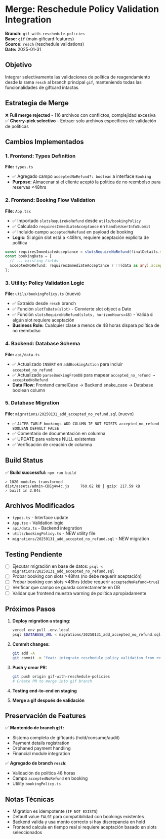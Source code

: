 # Merge: Reschedule Policy Validation Integration

**Branch:** `gif-with-reschedule-policies`  
**Base:** `gif` (main giftcard features)  
**Source:** `resch` (reschedule validations)  
**Date:** 2025-01-31

## Objetivo
Integrar selectivamente las validaciones de política de reagendamiento desde la rama `resch` al branch principal `gif`, manteniendo todas las funcionalidades de giftcard intactas.

## Estrategia de Merge
❌ **Full merge rejected** - 116 archivos con conflictos, complejidad excesiva  
✅ **Cherry-pick selectivo** - Extraer solo archivos específicos de validación de políticas

## Cambios Implementados

### 1. Frontend: Types Definition
**File:** `types.ts`
- ✅ Agregado campo `acceptedNoRefund?: boolean` a interface `Booking`
- **Purpose:** Almacenar si el cliente aceptó la política de no reembolso para reservas <48hrs

### 2. Frontend: Booking Flow Validation
**File:** `App.tsx`
- ✅ Importado `slotsRequireNoRefund` desde `utils/bookingPolicy`
- ✅ Calculado `requiresImmediateAcceptance` en `handleUserInfoSubmit`
- ✅ Incluido campo `acceptedNoRefund` en payload de booking
- **Logic:** Si algún slot está a <48hrs, requiere aceptación explícita de política

```typescript
const requiresImmediateAcceptance = slotsRequireNoRefund(finalDetails.slots || [], 48);
const bookingData = {
  // ... existing fields
  acceptedNoRefund: requiresImmediateAcceptance ? !!(data as any).acceptedNoRefund : false
};
```

### 3. Utility: Policy Validation Logic
**File:** `utils/bookingPolicy.ts` (nuevo)
- ✅ Extraído desde `resch` branch
- ✅ Función `slotToDate(slot)` - Convierte slot object a Date
- ✅ Función `slotsRequireNoRefund(slots, horizonHours=48)` - Valida si algún slot requiere aceptación
- **Business Rule:** Cualquier clase a menos de 48 horas dispara política de no reembolso

### 4. Backend: Database Schema
**File:** `api/data.ts`
- ✅ Actualizado `INSERT` en `addBookingAction` para incluir `accepted_no_refund`
- ✅ Actualizado `parseBookingFromDB` para mapear `accepted_no_refund → acceptedNoRefund`
- **Data Flow:** Frontend camelCase → Backend snake_case → Database boolean column

### 5. Database Migration
**File:** `migrations/20250131_add_accepted_no_refund.sql` (nuevo)
- ✅ `ALTER TABLE bookings ADD COLUMN IF NOT EXISTS accepted_no_refund BOOLEAN DEFAULT FALSE`
- ✅ Comentario de documentación en columna
- ✅ UPDATE para valores NULL existentes
- ✅ Verificación de creación de columna

## Build Status
✅ **Build successful:** `npm run build`
```
✓ 1020 modules transformed
dist/assets/admin-CDEg4v4c.js     760.62 kB │ gzip: 217.59 kB
✓ built in 3.04s
```

## Archivos Modificados
- `types.ts` - Interface update
- `App.tsx` - Validation logic
- `api/data.ts` - Backend integration
- `utils/bookingPolicy.ts` - NEW utility file
- `migrations/20250131_add_accepted_no_refund.sql` - NEW migration

## Testing Pendiente
- [ ] Ejecutar migración en base de datos: `psql < migrations/20250131_add_accepted_no_refund.sql`
- [ ] Probar booking con slots >48hrs (no debe requerir aceptación)
- [ ] Probar booking con slots <48hrs (debe requerir `acceptedNoRefund=true`)
- [ ] Verificar que campo se guarda correctamente en DB
- [ ] Validar que frontend muestra warning de política apropiadamente

## Próximos Pasos
1. **Deploy migration a staging:**
   ```bash
   vercel env pull .env.local
   psql $DATABASE_URL < migrations/20250131_add_accepted_no_refund.sql
   ```

2. **Commit changes:**
   ```bash
   git add -A
   git commit -m "feat: integrate reschedule policy validation from resch branch"
   ```

3. **Push y crear PR:**
   ```bash
   git push origin gif-with-reschedule-policies
   # Create PR to merge into gif branch
   ```

4. **Testing end-to-end en staging**

5. **Merge a gif después de validación**

## Preservación de Features
✅ **Mantenido de branch `gif`:**
- Sistema completo de giftcards (hold/consume/audit)
- Payment details registration
- Orphaned payment handling
- Financial module integration

✅ **Agregado de branch `resch`:**
- Validación de política 48 horas
- Campo `acceptedNoRefund` en booking
- Utility `bookingPolicy.ts`

## Notas Técnicas
- Migration es idempotente (`IF NOT EXISTS`)
- Default value `FALSE` para compatibilidad con bookings existentes
- Backend valida y usa monto correcto si hay discrepancia en hold
- Frontend calcula en tiempo real si requiere aceptación basado en slots seleccionados

